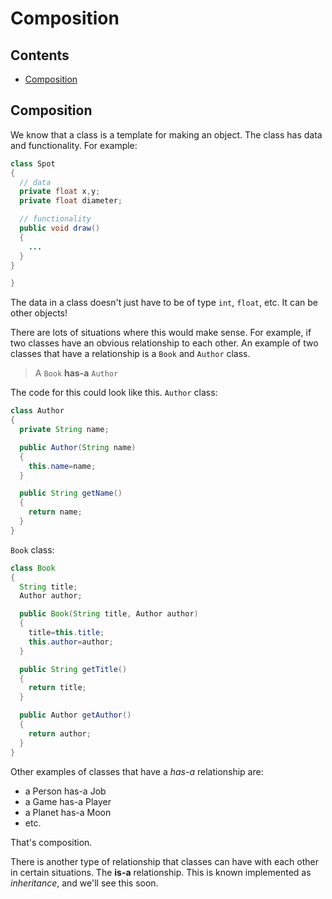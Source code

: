 # Composition

## Contents

- [Composition](#composition)

## Composition

We know that a class is a template for making an object.  The class has data and functionality.  For example:

```java
class Spot
{
  // data
  private float x,y;
  private float diameter;

  // functionality
  public void draw()
  {
    ...
  }
}

}
```

The data in a class doesn't just have to be of type ``int``, ``float``, etc.  It can be other objects!

There are lots of situations where this would make sense.  For example, if two classes have an obvious relationship to each other.  An example of two classes that have a relationship is a ``Book`` and ``Author`` class.  

> A ``Book`` **has-a** ``Author``

The code for this could look like this.  ``Author`` class:

```java
class Author
{
  private String name;

  public Author(String name)
  {
    this.name=name;
  }

  public String getName()
  {
    return name;
  }
}

```

``Book`` class:

```java
class Book
{
  String title;
  Author author;

  public Book(String title, Author author)
  {
    title=this.title;
    this.author=author;
  }

  public String getTitle()
  {
    return title;
  }

  public Author getAuthor()
  {
    return author;
  }
}

```

Other examples of classes that have a *has-a* relationship are:

- a Person has-a Job
- a Game has-a Player
- a Planet has-a Moon
- etc.

That's composition.

There is another type of relationship that classes can have with each other in certain situations.  The **is-a** relationship.  This is known implemented as *inheritance*, and we'll see this soon.